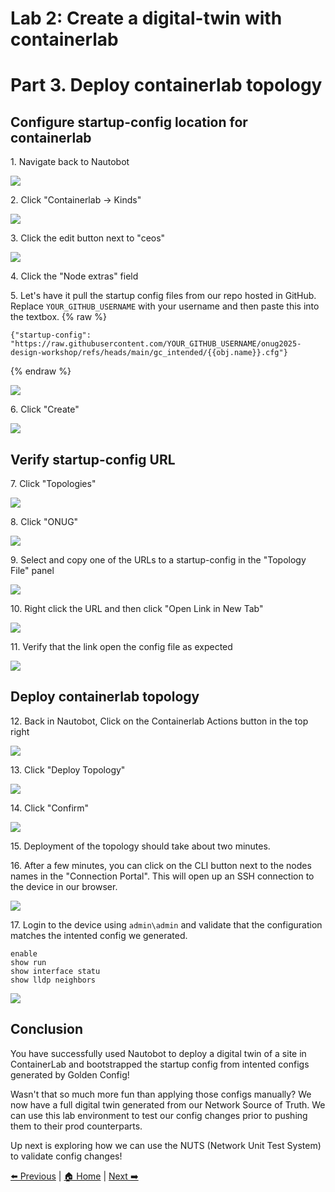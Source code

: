 # Lab 2: Create a digital-twin with containerlab
# Part 3. Deploy containerlab topology


## Configure startup-config location for containerlab

1\. Navigate back to Nautobot

![](https://ajeuwbhvhr.cloudimg.io/https://colony-recorder.s3.amazonaws.com/files/2025-10-20/2cec0901-0199-4c0e-9547-ac65a681e54f/ascreenshot.jpeg?tl_px=0,210&br_px=2752,1749&force_format=jpeg&q=100&width=1120.0&wat=1&wat_opacity=0.7&wat_gravity=northwest&wat_url=https://colony-recorder.s3.us-west-1.amazonaws.com/images/watermarks/FB923C_standard.png&wat_pad=539,-24)


2\. Click "Containerlab -> Kinds"

![](https://ajeuwbhvhr.cloudimg.io/https://colony-recorder.s3.amazonaws.com/files/2025-10-20/adfdddfb-0dc1-4a6f-9f2a-331df3e0edad/ascreenshot.jpeg?tl_px=10,828&br_px=2762,2366&force_format=jpeg&q=100&width=1120.0&wat=1&wat_opacity=0.7&wat_gravity=northwest&wat_url=https://colony-recorder.s3.us-west-1.amazonaws.com/images/watermarks/FB923C_standard.png&wat_pad=3,321)


3\. Click the edit button next to "ceos"

![](https://ajeuwbhvhr.cloudimg.io/https://colony-recorder.s3.amazonaws.com/files/2025-05-18/ab3196a9-e38c-4c9f-85dc-e1f8e8a78388/File.jpeg?tl_px=90,0&br_px=2842,1538&force_format=jpeg&q=100&width=1120.0&wat=1&wat_opacity=1&wat_gravity=northwest&wat_url=https://colony-recorder.s3.amazonaws.com/images/watermarks/FB923C_standard.png&wat_pad=1027,237)


4\. Click the "Node extras" field


5\. Let's have it pull the startup config files from our repo hosted in GitHub. Replace `YOUR_GITHUB_USERNAME` with your username and then paste this into the textbox.
{% raw %}
```
{"startup-config": "https://raw.githubusercontent.com/YOUR_GITHUB_USERNAME/onug2025-design-workshop/refs/heads/main/gc_intended/{{obj.name}}.cfg"}
```
{% endraw %}

![](https://ajeuwbhvhr.cloudimg.io/https://colony-recorder.s3.amazonaws.com/files/2025-10-20/a89c34cd-0839-4ca3-ba25-f757a0fdffe2/ascreenshot.jpeg?tl_px=1281,614&br_px=3247,1713&force_format=jpeg&q=100&width=1120.0&wat=1&wat_opacity=0.7&wat_gravity=northwest&wat_url=https://colony-recorder.s3.us-west-1.amazonaws.com/images/watermarks/FB923C_standard.png&wat_pad=844,479)

6\. Click "Create"

![](https://ajeuwbhvhr.cloudimg.io/https://colony-recorder.s3.amazonaws.com/files/2025-05-18/1d4a9e6a-2edd-4640-b92a-6e1c85413526/File.jpeg?tl_px=90,391&br_px=2842,1930&force_format=jpeg&q=100&width=1120.0&wat=1&wat_opacity=1&wat_gravity=northwest&wat_url=https://colony-recorder.s3.amazonaws.com/images/watermarks/FB923C_standard.png&wat_pad=728,512)


## Verify startup-config URL

7\. Click "Topologies"

![](https://ajeuwbhvhr.cloudimg.io/https://colony-recorder.s3.amazonaws.com/files/2025-05-18/c155bf25-b471-4268-b1d7-ed4c6d78b946/File.jpeg?tl_px=0,391&br_px=2752,1930&force_format=jpeg&q=100&width=1120.0&wat=1&wat_opacity=1&wat_gravity=northwest&wat_url=https://colony-recorder.s3.amazonaws.com/images/watermarks/FB923C_standard.png&wat_pad=57,373)


8\. Click "ONUG"

![](https://ajeuwbhvhr.cloudimg.io/https://colony-recorder.s3.amazonaws.com/files/2025-10-20/c7c0b98b-37f3-4941-bd9a-d9257d818883/ascreenshot.jpeg?tl_px=1087,593&br_px=3053,1692&force_format=jpeg&q=100&width=1120.0&wat=1&wat_opacity=0.7&wat_gravity=northwest&wat_url=https://colony-recorder.s3.us-west-1.amazonaws.com/images/watermarks/FB923C_standard.png&wat_pad=279,268)


9\. Select and copy one of the URLs to a startup-config in the "Topology File" panel

![](https://ajeuwbhvhr.cloudimg.io/https://colony-recorder.s3.amazonaws.com/files/2025-10-20/bdc24a7a-e189-4eba-86ba-25bba7095164/ascreenshot.jpeg?tl_px=1297,698&br_px=3263,1796&force_format=jpeg&q=100&width=1120.0&wat=1&wat_opacity=0.7&wat_gravity=northwest&wat_url=https://colony-recorder.s3.us-west-1.amazonaws.com/images/watermarks/FB923C_standard.png&wat_pad=1018,475)


10\. Right click the URL and then click "Open Link in New Tab"

![](https://ajeuwbhvhr.cloudimg.io/https://colony-recorder.s3.amazonaws.com/files/2025-10-20/f86138de-27af-40f7-b63d-efdc50a47c65/ascreenshot.jpeg?tl_px=1641,1084&br_px=3607,2183&force_format=jpeg&q=100&width=1120.0&wat=1&wat_opacity=0.7&wat_gravity=northwest&wat_url=https://colony-recorder.s3.us-west-1.amazonaws.com/images/watermarks/FB923C_standard.png&wat_pad=874,303)


11\. Verify that the link open the config file as expected

![](https://ajeuwbhvhr.cloudimg.io/https://colony-recorder.s3.amazonaws.com/files/2025-10-20/4341492e-7063-4022-bb52-f84570c5b3b8/ascreenshot.jpeg?tl_px=1084,420&br_px=3050,1519&force_format=jpeg&q=100&width=1120.0&wat=1&wat_opacity=0.7&wat_gravity=northwest&wat_url=https://colony-recorder.s3.us-west-1.amazonaws.com/images/watermarks/FB923C_standard.png&wat_pad=1725,1169)

## Deploy containerlab topology


12\. Back in Nautobot, Click on the Containerlab Actions button in the top right

![](https://ajeuwbhvhr.cloudimg.io/https://colony-recorder.s3.amazonaws.com/files/2025-10-20/f9f1fedf-2bbe-4002-9dbc-77ff130b7825/ascreenshot.jpeg?tl_px=1286,556&br_px=3252,1654&force_format=jpeg&q=100&width=1120.0&wat=1&wat_opacity=0.7&wat_gravity=northwest&wat_url=https://colony-recorder.s3.us-west-1.amazonaws.com/images/watermarks/FB923C_standard.png&wat_pad=1061,170)


13\. Click "Deploy Topology"

![](https://ajeuwbhvhr.cloudimg.io/https://colony-recorder.s3.amazonaws.com/files/2025-10-20/0b73096b-5c64-4067-bc51-fc38789bd391/ascreenshot.jpeg?tl_px=1282,554&br_px=3248,1652&force_format=jpeg&q=100&width=1120.0&wat=1&wat_opacity=0.7&wat_gravity=northwest&wat_url=https://colony-recorder.s3.us-west-1.amazonaws.com/images/watermarks/FB923C_standard.png&wat_pad=975,204)


14\. Click "Confirm"

![](https://ajeuwbhvhr.cloudimg.io/https://colony-recorder.s3.amazonaws.com/files/2025-10-20/ee876acc-2404-4693-9075-fa096756d9ea/ascreenshot.jpeg?tl_px=1196,413&br_px=3161,1512&force_format=jpeg&q=100&width=1120.0&wat=1&wat_opacity=0.7&wat_gravity=northwest&wat_url=https://colony-recorder.s3.us-west-1.amazonaws.com/images/watermarks/FB923C_standard.png&wat_pad=717,254)


15\. Deployment of the topology should take about two minutes.


16\. After a few minutes, you can click on the CLI button next to the nodes names in the "Connection Portal". This will open up an SSH connection to the device in our browser.

![](https://ajeuwbhvhr.cloudimg.io/https://colony-recorder.s3.amazonaws.com/files/2025-10-20/3d18043a-d33e-4d71-93c7-3893b60c7a12/ascreenshot.jpeg?tl_px=1288,738&br_px=3254,1837&force_format=jpeg&q=100&width=1120.0&wat=1&wat_opacity=0.7&wat_gravity=northwest&wat_url=https://colony-recorder.s3.us-west-1.amazonaws.com/images/watermarks/FB923C_standard.png&wat_pad=745,371)


17\. Login to the device using `admin\admin` and validate that the configuration matches the intented config we generated.

```
enable
show run
show interface statu
show lldp neighbors
```

![](https://ajeuwbhvhr.cloudimg.io/https://colony-recorder.s3.amazonaws.com/files/2025-10-20/6b239ded-a440-4226-ab0c-718aae5e4c92/ascreenshot.jpeg?tl_px=1087,418&br_px=3052,1516&force_format=jpeg&q=100&width=1120.0&wat=1&wat_opacity=0.7&wat_gravity=northwest&wat_url=https://colony-recorder.s3.us-west-1.amazonaws.com/images/watermarks/FB923C_standard.png&wat_pad=1207,973)

## Conclusion

You have successfully used Nautobot to deploy a digital twin of a site in ContainerLab and bootstrapped the startup config from intented configs generated by Golden Config! 

Wasn't that so much more fun than applying those configs manually? We now have a full digital twin generated from our Network Source of Truth. We can use this lab environment to test our config changes prior to pushing them to their prod counterparts. 

Up next is exploring how we can use the NUTS (Network Unit Test System) to validate config changes!

[⬅️ Previous](./21.generate_intended_configurations.md) | [🏠 Home](index.md) | [Next ➡️](./30.introduction_to_nuts.md)
